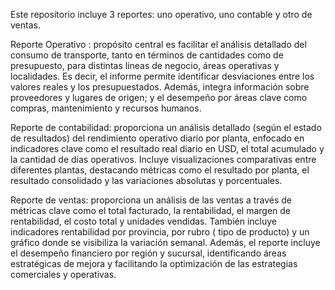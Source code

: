 Este repositorio incluye 3 reportes: uno operativo, uno contable y otro de ventas. 

Reporte Operativo : propósito central es facilitar el análisis detallado del consumo de transporte, tanto en términos de cantidades como de presupuesto, para distintas líneas de negocio, áreas operativas y localidades. Es decir, el informe permite identificar desviaciones entre los valores reales y los presupuestados. Además, integra información sobre proveedores y lugares de origen; y el desempeño por áreas clave como compras, mantenimiento y recursos humanos. 

Reporte de contabilidad: proporciona un análisis detallado (según el estado de resultados) del rendimiento operativo diario por planta, enfocado en indicadores clave como el resultado real diario en USD, el total acumulado y la cantidad de días operativos. Incluye visualizaciones comparativas entre diferentes plantas, destacando métricas como el resultado por planta, el resultado consolidado y las variaciones absolutas y porcentuales.

Reporte de ventas: proporciona un análisis de las ventas a través de métricas clave como el total facturado, la rentabilidad, el margen de rentabilidad, el costo total y  unidades vendidas. También incluye indicadores rentabilidad por provincia, por rubro ( tipo de producto) y un gráfico donde se visibiliza la variación semanal. Además, el reporte incluye el desempeño financiero por región y sucursal, identificando áreas estratégicas de mejora y facilitando la optimización de las estrategias comerciales y operativas.
